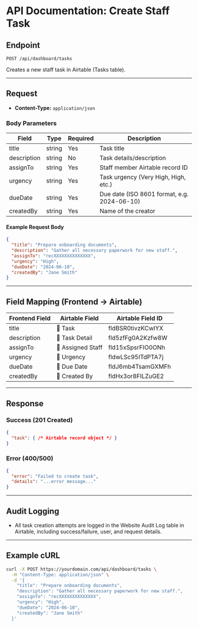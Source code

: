 # API Documentation: Create Staff Task

## Endpoint

`POST /api/dashboard/tasks`

Creates a new staff task in Airtable (Tasks table).

---

## Request

- **Content-Type:** `application/json`

### **Body Parameters**
| Field       | Type     | Required | Description                                 |
|-------------|----------|----------|---------------------------------------------|
| title       | string   | Yes      | Task title                                  |
| description | string   | No       | Task details/description                    |
| assignTo    | string   | Yes      | Staff member Airtable record ID             |
| urgency     | string   | Yes      | Task urgency (Very High, High, etc.)        |
| dueDate     | string   | Yes      | Due date (ISO 8601 format, e.g. 2024-06-10) |
| createdBy   | string   | Yes      | Name of the creator                         |

#### **Example Request Body**
```json
{
  "title": "Prepare onboarding documents",
  "description": "Gather all necessary paperwork for new staff.",
  "assignTo": "recXXXXXXXXXXXXXX",
  "urgency": "High",
  "dueDate": "2024-06-10",
  "createdBy": "Jane Smith"
}
```

---

## Field Mapping (Frontend → Airtable)
| Frontend Field | Airtable Field         | Airtable Field ID         |
|----------------|-----------------------|--------------------------|
| title          | 📌 Task               | fldBSR0tivzKCwIYX        |
| description    | 📖 Task Detail        | fld5zfFg0A2Kzfw8W        |
| assignTo       | 👨 Assigned Staff     | fld15xSpsrFIO0ONh        |
| urgency        | 🚨 Urgency            | fldwLSc95ITdPTA7j        |
| dueDate        | 📆 Due Date           | fldJ6mb4TsamGXMFh        |
| createdBy      | 👩 Created By         | fldHx3or8FILZuGE2        |

---

## Response

### **Success (201 Created)**
```json
{
  "task": { /* Airtable record object */ }
}
```

### **Error (400/500)**
```json
{
  "error": "Failed to create task",
  "details": "...error message..."
}
```

---

## Audit Logging
- All task creation attempts are logged in the Website Audit Log table in Airtable, including success/failure, user, and request details.

---

## Example cURL
```sh
curl -X POST https://yourdomain.com/api/dashboard/tasks \
  -H "Content-Type: application/json" \
  -d '{
    "title": "Prepare onboarding documents",
    "description": "Gather all necessary paperwork for new staff.",
    "assignTo": "recXXXXXXXXXXXXXX",
    "urgency": "High",
    "dueDate": "2024-06-10",
    "createdBy": "Jane Smith"
  }'
``` 